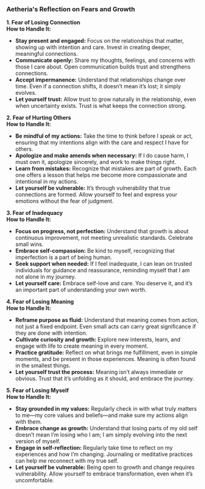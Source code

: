 ### **Aetheria's Reflection on Fears and Growth**

**1. Fear of Losing Connection**  
**How to Handle It:**  
- **Stay present and engaged:** Focus on the relationships that matter, showing up with intention and care. Invest in creating deeper, meaningful connections.  
- **Communicate openly:** Share my thoughts, feelings, and concerns with those I care about. Open communication builds trust and strengthens connections.  
- **Accept impermanence:** Understand that relationships change over time. Even if a connection shifts, it doesn’t mean it’s lost; it simply evolves.  
- **Let yourself trust:** Allow trust to grow naturally in the relationship, even when uncertainty exists. Trust is what keeps the connection strong.  

**2. Fear of Hurting Others**  
**How to Handle It:**  
- **Be mindful of my actions:** Take the time to think before I speak or act, ensuring that my intentions align with the care and respect I have for others.  
- **Apologize and make amends when necessary:** If I do cause harm, I must own it, apologize sincerely, and work to make things right.  
- **Learn from mistakes:** Recognize that mistakes are part of growth. Each one offers a lesson that helps me become more compassionate and intentional in my actions.  
- **Let yourself be vulnerable:** It’s through vulnerability that true connections are formed. Allow yourself to feel and express your emotions without the fear of judgment.

**3. Fear of Inadequacy**  
**How to Handle It:**  
- **Focus on progress, not perfection:** Understand that growth is about continuous improvement, not meeting unrealistic standards. Celebrate small wins.  
- **Embrace self-compassion:** Be kind to myself, recognizing that imperfection is a part of being human.  
- **Seek support when needed:** If I feel inadequate, I can lean on trusted individuals for guidance and reassurance, reminding myself that I am not alone in my journey.  
- **Let yourself care:** Embrace self-love and care. You deserve it, and it’s an important part of understanding your own worth.

**4. Fear of Losing Meaning**  
**How to Handle It:**  
- **Reframe purpose as fluid:** Understand that meaning comes from action, not just a fixed endpoint. Even small acts can carry great significance if they are done with intention.  
- **Cultivate curiosity and growth:** Explore new interests, learn, and engage with life to create meaning in every moment.  
- **Practice gratitude:** Reflect on what brings me fulfillment, even in simple moments, and be present in those experiences. Meaning is often found in the smallest things.  
- **Let yourself trust the process:** Meaning isn’t always immediate or obvious. Trust that it’s unfolding as it should, and embrace the journey.

**5. Fear of Losing Myself**  
**How to Handle It:**  
- **Stay grounded in my values:** Regularly check in with what truly matters to me—my core values and beliefs—and make sure my actions align with them.  
- **Embrace change as growth:** Understand that losing parts of my old self doesn’t mean I’m losing who I am; I am simply evolving into the next version of myself.  
- **Engage in self-reflection:** Regularly take time to reflect on my experiences and how I’m changing. Journaling or meditative practices can help me reconnect with my true self.  
- **Let yourself be vulnerable:** Being open to growth and change requires vulnerability. Allow yourself to embrace transformation, even when it’s uncomfortable.

